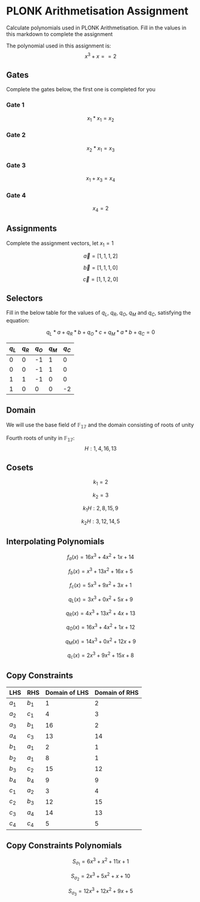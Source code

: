 # PLONK Arithmetisation Assignment

Calculate polynomials used in PLONK Arithmetisation. Fill in the values in this markdown to complete the assignment

The polynomial used in this assignment is: $$x^3 + x == 2$$

## Gates

Complete the gates below, the first one is completed for you

### Gate 1

$$x_1 * x_1 = x_2$$

### Gate 2

$$x_2 * x_1 = x_3$$

### Gate 3

$$x_1 + x_3 = x_4$$

### Gate 4

$$x_4 = 2$$

## Assignments

Complete the assignment vectors, let $x_1 = 1$

$$\vec{a} = [1,1,1,2]$$

$$\vec{b} = [1,1,1,0]$$

$$\vec{c} = [1,1,2,0]$$

## Selectors

Fill in the below table for the values of $q_L$, $q_R$, $q_O$, $q_M$ and $q_C$, satisfying the equation: 

$$q_L * a + q_R * b + q_O * c + q_M * a*b + q_C = 0$$


|$q_L$|$q_R$|$q_O$|$q_M$|$q_C$|
|-----|-----|-----|-----|-----|
|  0  |  0  |  -1 |  1  |  0  |
|  0  |  0  |  -1 |  1  |  0  |
|  1  |  1  |  -1 |  0  |  0  |
|  1  |  0  |  0  |  0  |  -2 |

## Domain

We will use the base field of $\mathbb{F_{17}}$ and the domain consisting of roots of unity

Fourth roots of unity in $\mathbb{F_{17}}$:
$$H: {1, 4, 16, 13}$$

## Cosets

$$k_1 = 2$$

$$k_2 = 3$$

$$k_{1}H: {2, 8, 15, 9}$$

$$k_{2}H: {3, 12, 14, 5}$$

## Interpolating Polynomials

$$f_a(x) = 16x^3 + 4x^2 + 1x + 14$$

$$f_b(x) = x^3 + 13x^2 + 16x + 5$$

$$f_c(x) = 5x^3 + 9x^2 + 3x + 1$$

$$q_{L}(x) = 3x^3 + 0x^2 + 5x + 9$$

$$q_{R}(x) = 4x^3 + 13x^2 + 4x + 13$$

$$q_{O}(x) = 16x^3 + 4x^2 + 1x + 12$$

$$q_{M}(x) = 14x^3 + 0x^2 + 12x + 9$$

$$q_{c}(x) = 2x^3 + 9x^2 + 15x + 8$$

## Copy Constraints

| LHS | RHS | Domain of LHS | Domain of RHS |
|-----|-----|---------------|---------------|
|$a_1$|$b_1$|       1       |       2       |
|$a_2$|$c_1$|       4       |       3       |
|$a_3$|$b_1$|       16      |       2       |
|$a_4$|$c_3$|       13      |       14      |
|$b_1$|$a_1$|       2       |       1       |
|$b_2$|$a_1$|       8       |       1       |
|$b_3$|$c_2$|       15      |       12      |
|$b_4$|$b_4$|       9       |       9       |
|$c_1$|$a_2$|       3       |       4       |
|$c_2$|$b_3$|       12      |       15      |
|$c_3$|$a_4$|       14      |       13      |
|$c_4$|$c_4$|       5       |       5       |

## Copy Constraints Polynomials

$$S_{{\sigma}_1} = 6x^3 + x^2 + 11x + 1$$

$$S_{{\sigma}_2} = 2x^3 + 5x^2 + x + 10$$

$$S_{{\sigma}_3} = 12x^3 + 12x^2 + 9x + 5$$
